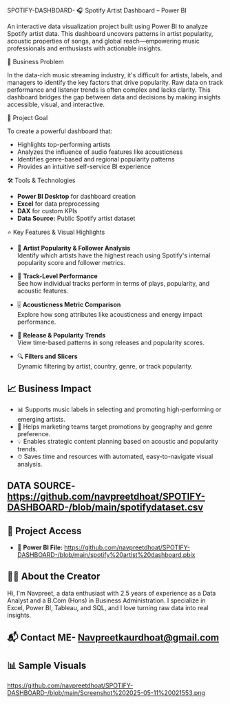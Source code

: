  SPOTIFY-DASHBOARD- 
🎧 Spotify Artist Dashboard – Power BI

An interactive data visualization project built using Power BI to analyze Spotify artist data. This dashboard uncovers patterns in artist popularity, acoustic properties of songs, and global reach—empowering music professionals and enthusiasts with actionable insights.

📌 Business Problem

In the data-rich music streaming industry, it's difficult for artists, labels, and managers to identify the key factors that drive popularity. Raw data on track performance and listener trends is often complex and lacks clarity. This dashboard bridges the gap between data and decisions by making insights accessible, visual, and interactive.

🎯 Project Goal

To create a powerful dashboard that:
- Highlights top-performing artists
- Analyzes the influence of audio features like acousticness
- Identifies genre-based and regional popularity patterns
- Provides an intuitive self-service BI experience


 🛠 Tools & Technologies
- **Power BI Desktop** for dashboard creation
- **Excel** for data preprocessing
- **DAX** for custom KPIs
- **Data Source:** Public Spotify artist dataset


 ⭐ Key Features & Visual Highlights

- 🎤 **Artist Popularity & Follower Analysis**  
  Identify which artists have the highest reach using Spotify's internal popularity score and follower metrics.

- 🎼 **Track-Level Performance**  
  See how individual tracks perform in terms of plays, popularity, and acoustic features.

- 🎚️ **Acousticness Metric Comparison**  
  Explore how song attributes like acousticness and energy impact performance.

- 📅 **Release & Popularity Trends**  
  View time-based patterns in song releases and popularity scores.

- 🔍 **Filters and Slicers**  
  Dynamic filtering by artist, country, genre, or track popularity.

## 📈 Business Impact

- 📊 Supports music labels in selecting and promoting high-performing or emerging artists.
- 🎯 Helps marketing teams target promotions by geography and genre preference.
- 💡 Enables strategic content planning based on acoustic and popularity trends.
- ⏱ Saves time and resources with automated, easy-to-navigate visual analysis.


## DATA SOURCE- https://github.com/navpreetdhoat/SPOTIFY-DASHBOARD-/blob/main/spotifydataset.csv

## 🔗 Project Access

- 📁 **Power BI File:** https://github.com/navpreetdhoat/SPOTIFY-DASHBOARD-/blob/main/spotify%20artist%20dashboard.pbix


## 🙋‍♀️ About the Creator

Hi, I'm Navpreet, a data enthusiast with 2.5 years of experience as a Data Analyst and a B.Com (Hons) in Business Administration. I specialize in Excel, Power BI, Tableau, and SQL, and I love turning raw data into real insights.


## 📬 Contact ME- Navpreetkaurdhoat@gmail.com
## 📊 Sample Visuals
https://github.com/navpreetdhoat/SPOTIFY-DASHBOARD-/blob/main/Screenshot%202025-05-11%20021553.png
